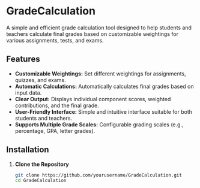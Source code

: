 # GradeCalculation

A simple and efficient grade calculation tool designed to help students and teachers calculate final grades based on customizable weightings for various assignments, tests, and exams.

## Features

- **Customizable Weightings:** Set different weightings for assignments, quizzes, and exams.
- **Automatic Calculations:** Automatically calculates final grades based on input data.
- **Clear Output:** Displays individual component scores, weighted contributions, and the final grade.
- **User-Friendly Interface:** Simple and intuitive interface suitable for both students and teachers.
- **Supports Multiple Grade Scales:** Configurable grading scales (e.g., percentage, GPA, letter grades).

## Installation

1. **Clone the Repository**

    ```bash
    git clone https://github.com/yourusername/GradeCalculation.git
    cd GradeCalculation
    ```
